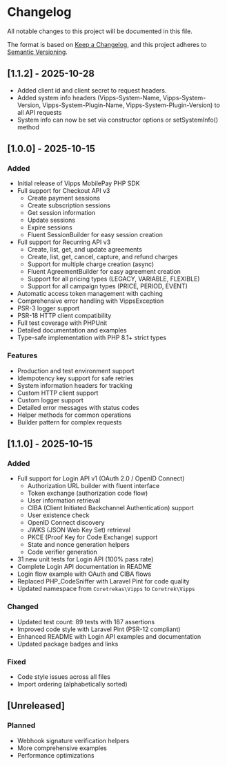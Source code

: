 # Changelog

All notable changes to this project will be documented in this file.

The format is based on [Keep a Changelog](https://keepachangelog.com/en/1.0.0/),
and this project adheres to [Semantic Versioning](https://semver.org/spec/v2.0.0.html).

## [1.1.2] - 2025-10-28
- Added client id and client secret to request headers.
- Added system info headers (Vipps-System-Name, Vipps-System-Version, Vipps-System-Plugin-Name, Vipps-System-Plugin-Version) to all API requests
- System info can now be set via constructor options or setSystemInfo() method

## [1.0.0] - 2025-10-15

### Added
- Initial release of Vipps MobilePay PHP SDK
- Full support for Checkout API v3
    - Create payment sessions
    - Create subscription sessions
    - Get session information
    - Update sessions
    - Expire sessions
    - Fluent SessionBuilder for easy session creation
- Full support for Recurring API v3
    - Create, list, get, and update agreements
    - Create, list, get, cancel, capture, and refund charges
    - Support for multiple charge creation (async)
    - Fluent AgreementBuilder for easy agreement creation
    - Support for all pricing types (LEGACY, VARIABLE, FLEXIBLE)
    - Support for all campaign types (PRICE, PERIOD, EVENT)
- Automatic access token management with caching
- Comprehensive error handling with VippsException
- PSR-3 logger support
- PSR-18 HTTP client compatibility
- Full test coverage with PHPUnit
- Detailed documentation and examples
- Type-safe implementation with PHP 8.1+ strict types

### Features
- Production and test environment support
- Idempotency key support for safe retries
- System information headers for tracking
- Custom HTTP client support
- Custom logger support
- Detailed error messages with status codes
- Helper methods for common operations
- Builder pattern for complex requests

## [1.1.0] - 2025-10-15

### Added
- Full support for Login API v1 (OAuth 2.0 / OpenID Connect)
    - Authorization URL builder with fluent interface
    - Token exchange (authorization code flow)
    - User information retrieval
    - CIBA (Client Initiated Backchannel Authentication) support
    - User existence check
    - OpenID Connect discovery
    - JWKS (JSON Web Key Set) retrieval
    - PKCE (Proof Key for Code Exchange) support
    - State and nonce generation helpers
    - Code verifier generation
- 31 new unit tests for Login API (100% pass rate)
- Complete Login API documentation in README
- Login flow example with OAuth and CIBA flows
- Replaced PHP_CodeSniffer with Laravel Pint for code quality
- Updated namespace from `Coretrekas\Vipps` to `Coretrek\Vipps`

### Changed
- Updated test count: 89 tests with 187 assertions
- Improved code style with Laravel Pint (PSR-12 compliant)
- Enhanced README with Login API examples and documentation
- Updated package badges and links

### Fixed
- Code style issues across all files
- Import ordering (alphabetically sorted)

## [Unreleased]

### Planned
- Webhook signature verification helpers
- More comprehensive examples
- Performance optimizations

